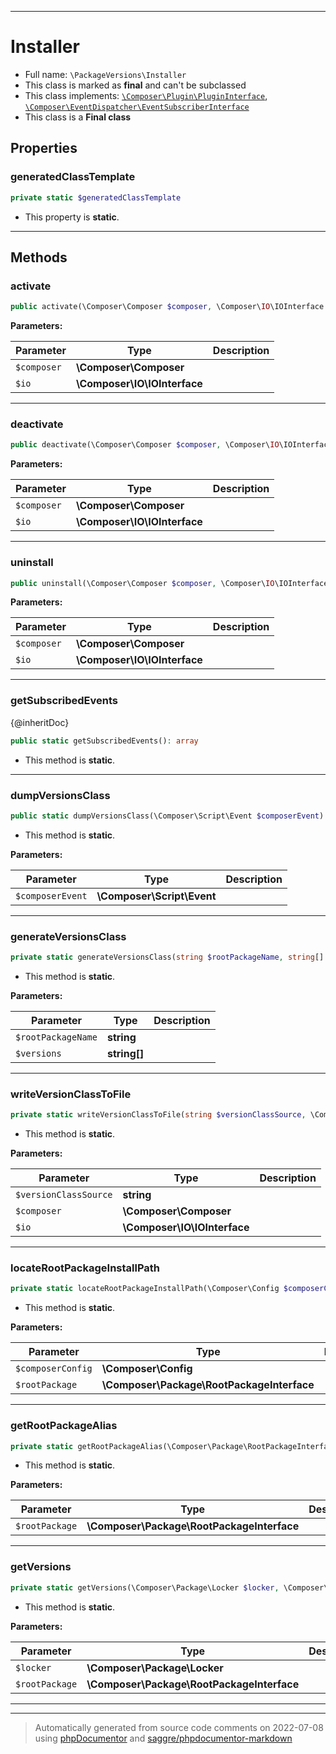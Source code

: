 ***

# Installer





* Full name: `\PackageVersions\Installer`
* This class is marked as **final** and can't be subclassed
* This class implements:
[`\Composer\Plugin\PluginInterface`](../Composer/Plugin/PluginInterface.md), [`\Composer\EventDispatcher\EventSubscriberInterface`](../Composer/EventDispatcher/EventSubscriberInterface.md)
* This class is a **Final class**



## Properties


### generatedClassTemplate



```php
private static $generatedClassTemplate
```



* This property is **static**.


***

## Methods


### activate



```php
public activate(\Composer\Composer $composer, \Composer\IO\IOInterface $io): mixed
```








**Parameters:**

| Parameter | Type | Description |
|-----------|------|-------------|
| `$composer` | **\Composer\Composer** |  |
| `$io` | **\Composer\IO\IOInterface** |  |




***

### deactivate



```php
public deactivate(\Composer\Composer $composer, \Composer\IO\IOInterface $io): mixed
```








**Parameters:**

| Parameter | Type | Description |
|-----------|------|-------------|
| `$composer` | **\Composer\Composer** |  |
| `$io` | **\Composer\IO\IOInterface** |  |




***

### uninstall



```php
public uninstall(\Composer\Composer $composer, \Composer\IO\IOInterface $io): mixed
```








**Parameters:**

| Parameter | Type | Description |
|-----------|------|-------------|
| `$composer` | **\Composer\Composer** |  |
| `$io` | **\Composer\IO\IOInterface** |  |




***

### getSubscribedEvents

{@inheritDoc}

```php
public static getSubscribedEvents(): array
```



* This method is **static**.







***

### dumpVersionsClass



```php
public static dumpVersionsClass(\Composer\Script\Event $composerEvent): mixed
```



* This method is **static**.




**Parameters:**

| Parameter | Type | Description |
|-----------|------|-------------|
| `$composerEvent` | **\Composer\Script\Event** |  |




***

### generateVersionsClass



```php
private static generateVersionsClass(string $rootPackageName, string[] $versions): string
```



* This method is **static**.




**Parameters:**

| Parameter | Type | Description |
|-----------|------|-------------|
| `$rootPackageName` | **string** |  |
| `$versions` | **string[]** |  |




***

### writeVersionClassToFile



```php
private static writeVersionClassToFile(string $versionClassSource, \Composer\Composer $composer, \Composer\IO\IOInterface $io): mixed
```



* This method is **static**.




**Parameters:**

| Parameter | Type | Description |
|-----------|------|-------------|
| `$versionClassSource` | **string** |  |
| `$composer` | **\Composer\Composer** |  |
| `$io` | **\Composer\IO\IOInterface** |  |




***

### locateRootPackageInstallPath



```php
private static locateRootPackageInstallPath(\Composer\Config $composerConfig, \Composer\Package\RootPackageInterface $rootPackage): string
```



* This method is **static**.




**Parameters:**

| Parameter | Type | Description |
|-----------|------|-------------|
| `$composerConfig` | **\Composer\Config** |  |
| `$rootPackage` | **\Composer\Package\RootPackageInterface** |  |




***

### getRootPackageAlias



```php
private static getRootPackageAlias(\Composer\Package\RootPackageInterface $rootPackage): \Composer\Package\PackageInterface
```



* This method is **static**.




**Parameters:**

| Parameter | Type | Description |
|-----------|------|-------------|
| `$rootPackage` | **\Composer\Package\RootPackageInterface** |  |




***

### getVersions



```php
private static getVersions(\Composer\Package\Locker $locker, \Composer\Package\RootPackageInterface $rootPackage): \Generator&amp;string[]
```



* This method is **static**.




**Parameters:**

| Parameter | Type | Description |
|-----------|------|-------------|
| `$locker` | **\Composer\Package\Locker** |  |
| `$rootPackage` | **\Composer\Package\RootPackageInterface** |  |




***


***
> Automatically generated from source code comments on 2022-07-08 using [phpDocumentor](http://www.phpdoc.org/) and [saggre/phpdocumentor-markdown](https://github.com/Saggre/phpDocumentor-markdown)
